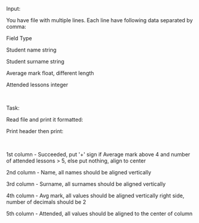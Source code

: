 Input:​

You have file with multiple lines. Each line have following data separated by comma:​


Field	Type​

Student name	string​

Student surname	string​

Average mark	float, different length​

Attended lessons	integer​

​

Task:​

Read file and print it formatted:​

Print header then print:​

​

1st column - Succeeded, put '+' sign if Average mark above 4 and number of attended lessons > 5, else put nothing, align to center​

2nd column - Name, all names should be aligned vertically​

3rd column - Surname, all surnames should be aligned vertically​

4th column - Avg mark, all values should be aligned vertically right side, number of decimals should be 2​

5th column - Attended, all values should be aligned to the center of column​

